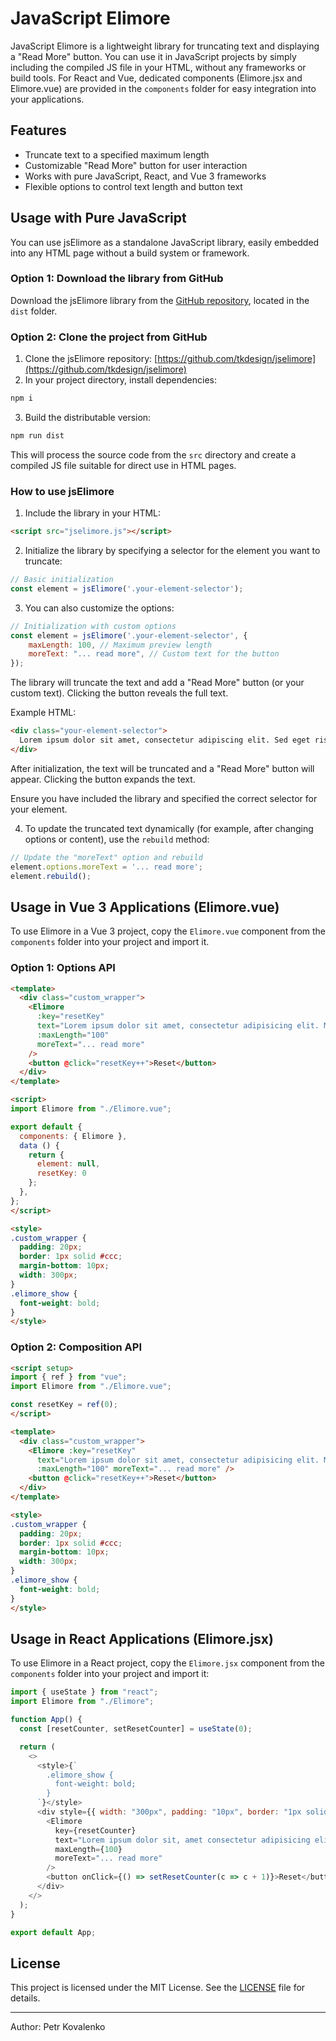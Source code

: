 ﻿# JavaScript Elimore

JavaScript Elimore is a lightweight library for truncating text and displaying a "Read More" button. You can use it in JavaScript projects by simply including the compiled JS file in your HTML, without any frameworks or build tools. For React and Vue, dedicated components (Elimore.jsx and Elimore.vue) are provided in the `components` folder for easy integration into your applications.

## Features

- Truncate text to a specified maximum length
- Customizable "Read More" button for user interaction
- Works with pure JavaScript, React, and Vue 3 frameworks
- Flexible options to control text length and button text

## Usage with Pure JavaScript

You can use jsElimore as a standalone JavaScript library, easily embedded into any HTML page without a build system or framework.

### Option 1: Download the library from GitHub

Download the jsElimore library from the [GitHub repository](https://github.com/tkdesign/jselimore), located in the `dist` folder.

### Option 2: Clone the project from GitHub

1. Clone the jsElimore repository: [https://github.com/tkdesign/jselimore](https://github.com/tkdesign/jselimore)
2. In your project directory, install dependencies:

```bash
npm i
```

3. Build the distributable version:

```bash
npm run dist
```

This will process the source code from the `src` directory and create a compiled JS file suitable for direct use in HTML pages.

### How to use jsElimore

1. Include the library in your HTML:

```html
<script src="jselimore.js"></script>
```

2. Initialize the library by specifying a selector for the element you want to truncate:

```javascript
// Basic initialization
const element = jsElimore('.your-element-selector');
```

3. You can also customize the options:

```javascript
// Initialization with custom options
const element = jsElimore('.your-element-selector', {
    maxLength: 100, // Maximum preview length
    moreText: "... read more", // Custom text for the button
});
```

The library will truncate the text and add a "Read More" button (or your custom text). Clicking the button reveals the full text.

Example HTML:

```html
<div class="your-element-selector">
  Lorem ipsum dolor sit amet, consectetur adipiscing elit. Sed eget risus a felis vehicula luctus ac eu justo.
</div>
```

After initialization, the text will be truncated and a "Read More" button will appear. Clicking the button expands the text.

Ensure you have included the library and specified the correct selector for your element.

4. To update the truncated text dynamically (for example, after changing options or content), use the `rebuild` method:

```javascript
// Update the "moreText" option and rebuild
element.options.moreText = '... read more';
element.rebuild();
```

## Usage in Vue 3 Applications (Elimore.vue)

To use Elimore in a Vue 3 project, copy the `Elimore.vue` component from the `components` folder into your project and import it.

### Option 1: Options API

```html
<template>
  <div class="custom_wrapper">
    <Elimore
      :key="resetKey"
      text="Lorem ipsum dolor sit amet, consectetur adipisicing elit. Minima nostrum unde voluptas sunt sequi reprehenderit architecto at provident rem. Totam voluptatum illo vitae quasi tenetur possimus, cupiditate sint animi architecto."
      :maxLength="100"
      moreText="... read more"
    />
    <button @click="resetKey++">Reset</button>
  </div>
</template>

<script>
import Elimore from "./Elimore.vue";

export default {
  components: { Elimore },
  data () {
    return {
      element: null,
      resetKey: 0
    };
  },
};
</script>

<style>
.custom_wrapper {
  padding: 20px;
  border: 1px solid #ccc;
  margin-bottom: 10px;
  width: 300px;
}
.elimore_show {
  font-weight: bold;
}
</style>
```

### Option 2: Composition API

```html
<script setup>
import { ref } from "vue";
import Elimore from "./Elimore.vue";

const resetKey = ref(0);
</script>

<template>
  <div class="custom_wrapper">
    <Elimore :key="resetKey"
      text="Lorem ipsum dolor sit amet, consectetur adipisicing elit. Minima nostrum unde voluptas sunt sequi reprehenderit architecto at provident rem. Totam voluptatum illo vitae quasi tenetur possimus, cupiditate sint animi architecto."
      :maxLength="100" moreText="... read more" />
    <button @click="resetKey++">Reset</button>
  </div>
</template>

<style>
.custom_wrapper {
  padding: 20px;
  border: 1px solid #ccc;
  margin-bottom: 10px;
  width: 300px;
}
.elimore_show {
  font-weight: bold;
}
</style>
```

## Usage in React Applications (Elimore.jsx)

To use Elimore in a React project, copy the `Elimore.jsx` component from the `components` folder into your project and import it:

```javascript
import { useState } from "react";
import Elimore from "./Elimore";

function App() {
  const [resetCounter, setResetCounter] = useState(0);

  return (
    <>
      <style>{`
        .elimore_show {
          font-weight: bold;
        }
      `}</style>
      <div style={{ width: "300px", padding: "10px", border: "1px solid #ccc" }}>
        <Elimore
          key={resetCounter}
          text="Lorem ipsum dolor sit, amet consectetur adipisicing elit. Minima nostrum unde voluptas sunt sequi reprehenderit architecto at provident rem. Totam voluptatum illo vitae quasi tenetur possimus, cupiditate sint animi architecto."
          maxLength={100}
          moreText="... read more"
        />
        <button onClick={() => setResetCounter(c => c + 1)}>Reset</button>
      </div>
    </>
  );
}

export default App;
```

## License

This project is licensed under the MIT License. See the [LICENSE](LICENSE) file for details.

---

Author: Petr Kovalenko